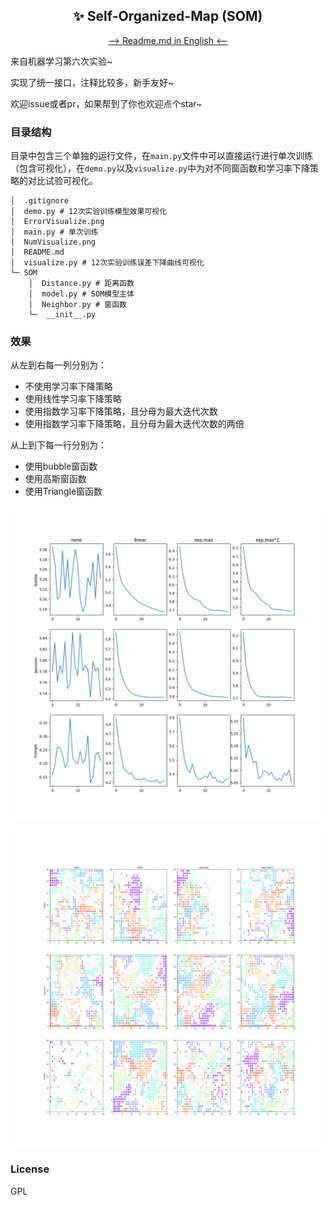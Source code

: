 <h2 align="center">✨ Self-Organized-Map (SOM)</h2>

<div align="center"><a href="README-en.md">--> Readme.md in English <--</a></div>

来自机器学习第六次实验~

实现了统一接口，注释比较多，新手友好~

欢迎issue或者pr，如果帮到了你也欢迎点个star~

### 目录结构

目录中包含三个单独的运行文件，在`main.py`文件中可以直接运行进行单次训练（包含可视化），在`demo.py`以及`visualize.py`中为对不同窗函数和学习率下降策略的对比试验可视化。

```tree
│  .gitignore
│  demo.py # 12次实验训练模型效果可视化
│  ErrorVisualize.png
│  main.py # 单次训练
│  NumVisualize.png
│  README.md
│  visualize.py # 12次实验训练误差下降曲线可视化
└─ SOM
    │  Distance.py # 距离函数
    │  model.py # SOM模型主体
    │  Neighbor.py # 窗函数
    └─  __init__.py
```

### 效果

从左到右每一列分别为：

* 不使用学习率下降策略
* 使用线性学习率下降策略
* 使用指数学习率下降策略，且分母为最大迭代次数
* 使用指数学习率下降策略，且分母为最大迭代次数的两倍

从上到下每一行分别为：

* 使用bubble窗函数
* 使用高斯窗函数
* 使用Triangle窗函数

![](ErrorVisualize.png)

![](NumVisualize.png)

### License

GPL
